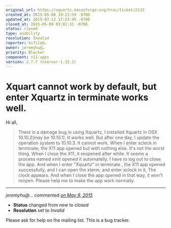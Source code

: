 ```yaml
---
original_url: https://xquartz.macosforge.org/trac/ticket/2133
created_at: 2015-05-08 19:21:59 -0700
updated_at: 2015-07-12 17:33:45 -0700
closed_at: 2015-05-09 03:01:31 -0700
status: closed
type: usability
resolution: Invalid
reporter: kifile@…
owner: jeremyhu@…
priority: Blocker
component: x11-apps
version: 2.7.7 (xserver-1.15.2)
---
```


Xquart cannot work by default, but enter Xquartz in terminate works well.
=========================================================================


Hi all,

> There is a damage bug in using Xquartz, I installed Xquartz in OSX 10.10.2(may be 10.10.1), It works well. But after one day, I update the operation system to 10.10.3. It cannot work. When I enter xclock in terminate, the X11 app opened but with nothing else.
> It's not the worst thing. When I close the X11, it reopened after while. It seems a process named xinit opened it automatelly. I have to log out to close the app.
> And when I enter "Xquartz" in terminate , the X11 app opened successfully, and I can open the xterm, and enter xclock in it, The clock appears. And when I close the app opened in that way, it won't reopen.
> Please help me to make the app work normally.



---

*jeremyhu@…* commented *[on May 9, 2015](https://xquartz.macosforge.org/trac/ticket/2133#comment:1 "May 9, 2015 at 3:01 AM PDT")*

-   **Status** changed from *new* to *closed*
-   **Resolution** set to *Invalid*

Please ask for help on the mailing list. This is a bug tracker.



